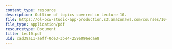 ```yaml
---
content_type: resource
description: Outline of topics covered in Lecture 10.
file: https://ol-ocw-studio-app-production.s3.amazonaws.com/courses/10-675j-computational-quantum-mechanics-of-molecular-and-extended-systems-fall-2004/cad39a11aeff0de33be4259e096edae8_Lec10.pdf
file_type: application/pdf
resourcetype: Document
title: Lec10.pdf
uid: cad39a11-aeff-0de3-3be4-259e096edae8
---
```

